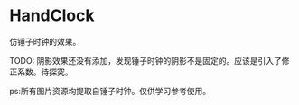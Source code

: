 HandClock
=========
仿锤子时钟的效果。

TODO:
阴影效果还没有添加，发现锤子时钟的阴影不是固定的。应该是引入了修正系数。待探究。

ps:所有图片资源均提取自锤子时钟。仅供学习参考使用。
